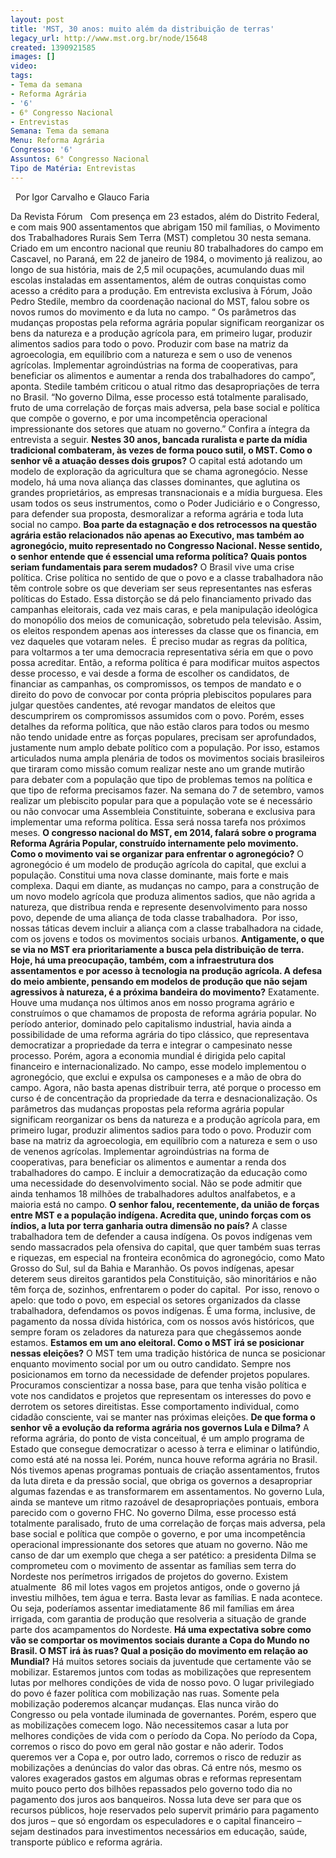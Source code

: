 ```yaml
---
layout: post
title: 'MST, 30 anos: muito além da distribuição de terras'
legacy_url: http://www.mst.org.br/node/15648
created: 1390921585
images: []
video: 
tags:
- Tema da semana
- Reforma Agrária
- '6'
- 6° Congresso Nacional
- Entrevistas
Semana: Tema da semana
Menu: Reforma Agrária
Congresso: '6'
Assuntos: 6° Congresso Nacional
Tipo de Matéria: Entrevistas
---
```



 
Por Igor Carvalho e Glauco Faria

Da Revista Fórum
 
Com presença em 23 estados, além do Distrito Federal, e com mais 900 assentamentos que abrigam 150 mil famílias, o Movimento dos Trabalhadores Rurais Sem Terra (MST) completou 30 nesta semana.
Criado em um encontro nacional que reuniu 80 trabalhadores do campo em Cascavel, no Paraná, em 22 de janeiro de 1984, o movimento já realizou, ao longo de sua história, mais de 2,5 mil ocupações, acumulando duas mil escolas instaladas em assentamentos, além de outras conquistas como acesso a crédito para a produção.
Em entrevista exclusiva à Fórum, João Pedro Stedile, membro da coordenação nacional do MST, falou sobre os novos rumos do movimento e da luta no campo. “
Os parâmetros das mudanças propostas pela reforma agrária popular significam reorganizar os bens da natureza e a produção agrícola para, em primeiro lugar, produzir alimentos sadios para todo o povo.
Produzir com base na matriz da agroecologia, em equilíbrio com a natureza e sem o uso de venenos agrícolas. Implementar agroindústrias na forma de cooperativas, para beneficiar os alimentos e aumentar a renda dos trabalhadores do campo”, aponta.
Stedile também criticou o atual ritmo das desapropriações de terra no Brasil. “No governo Dilma, esse processo está totalmente paralisado, fruto de uma correlação de forças mais adversa, pela base social e política que compõe o governo, e por uma incompetência operacional impressionante dos setores que atuam no governo.” Confira a íntegra da entrevista a seguir.
**Nestes 30 anos, bancada ruralista e parte da mídia tradicional combateram, às vezes de forma pouco sutil, o MST. Como o senhor vê a atuação desses dois grupos?**
O capital está adotando um modelo de exploração da agricultura que se chama agronegócio. Nesse modelo, há uma nova aliança das classes dominantes, que aglutina os grandes proprietários, as empresas transnacionais e a mídia burguesa.
Eles usam todos os seus instrumentos, como o Poder Judiciário e o Congresso, para defender sua proposta, desmoralizar a reforma agrária e toda luta social no campo.
**Boa parte da estagnação e dos retrocessos na questão agrária estão relacionados não apenas ao Executivo, mas também ao agronegócio, muito representado no Congresso Nacional. Nesse sentido, o senhor entende que é essencial uma reforma política? Quais pontos seriam fundamentais para serem mudados?**
O Brasil vive uma crise política. Crise política no sentido de que o povo e a classe trabalhadora não têm controle sobre os que deveriam ser seus representantes nas esferas políticas do Estado.
Essa distorção se dá pelo financiamento privado das campanhas eleitorais, cada vez mais caras, e pela manipulação ideológica do monopólio dos meios de comunicação, sobretudo pela televisão.
Assim, os eleitos respondem apenas aos interesses da classe que os financia, em vez daqueles que votaram neles.  É preciso mudar as regras da política, para voltarmos a ter uma democracia representativa séria em que o povo possa acreditar.
Então, a reforma política é para modificar muitos aspectos desse processo, e vai desde a forma de escolher os candidatos, de financiar as campanhas, os compromissos, os tempos de mandato e o direito do povo de convocar por conta própria plebiscitos populares para julgar questões candentes, até revogar mandatos de eleitos que descumprirem os compromissos assumidos com o povo.
Porém, esses detalhes da reforma política, que não estão claros para todos ou mesmo não tendo unidade entre as forças populares, precisam ser aprofundados, justamente num amplo debate político com a população.
Por isso, estamos articulados numa ampla plenária de todos os movimentos sociais brasileiros que tiraram como missão comum realizar neste ano um grande mutirão para debater com a população que tipo de problemas temos na política e que tipo de reforma precisamos fazer.
Na semana do 7 de setembro, vamos realizar um plebiscito popular para que a população vote se é necessário ou não convocar uma Assembleia Constituinte, soberana e exclusiva para implementar uma reforma política. Essa será nossa tarefa nos próximos meses.
**O congresso nacional do MST, em 2014, falará sobre o programa Reforma Agrária Popular, construído internamente pelo movimento. Como o movimento vai se organizar para enfrentar o agronegócio?**
O agronegócio é um modelo de produção agrícola do capital, que exclui a população. Constitui uma nova classe dominante, mais forte e mais complexa.
Daqui em diante, as mudanças no campo, para a construção de um novo modelo agrícola que produza alimentos sadios, que não agrida a natureza, que distribua renda e represente desenvolvimento para nosso povo, depende de uma aliança de toda classe trabalhadora.  Por isso, nossas táticas devem incluir a aliança com a classe trabalhadora na cidade, com os jovens e todos os movimentos sociais urbanos.
**Antigamente, o que se via no MST era prioritariamente a busca pela distribuição de terra. Hoje, há uma preocupação, também, com a infraestrutura dos assentamentos e por acesso à tecnologia na produção agrícola. A defesa do meio ambiente, pensando em modelos de produção que não sejam agressivos à natureza, é a próxima bandeira do movimento?**
Exatamente. Houve uma mudança nos últimos anos em nosso programa agrário e construímos o que chamamos de proposta de reforma agrária popular.
No período anterior, dominado pelo capitalismo industrial, havia ainda a possibilidade de uma reforma agrária do tipo clássico, que representava democratizar a propriedade da terra e integrar o campesinato nesse processo.
Porém, agora a economia mundial é dirigida pelo capital financeiro e internacionalizado. No campo, esse modelo implementou o agronegócio, que exclui e expulsa os camponeses e a mão de obra do campo.
Agora, não basta apenas distribuir terra, até porque o processo em curso é de concentração da propriedade da terra e desnacionalização.
Os parâmetros das mudanças propostas pela reforma agrária popular significam reorganizar os bens da natureza e a produção agrícola para, em primeiro lugar, produzir alimentos sadios para todo o povo.
Produzir com base na matriz da agroecologia, em equilíbrio com a natureza e sem o uso de venenos agrícolas. Implementar agroindústrias na forma de cooperativas, para beneficiar os alimentos e aumentar a renda dos trabalhadores do campo.
E incluir a democratização da educação como uma necessidade do desenvolvimento social. Não se pode admitir que ainda tenhamos 18 milhões de trabalhadores adultos analfabetos, e a maioria está no campo.
**O senhor falou, recentemente, da união de forças entre MST e a população indígena. Acredita que, unindo forças com os índios, a luta por terra ganharia outra dimensão no país?**
A classe trabalhadora tem de defender a causa indígena. Os povos indígenas vem sendo massacrados pela ofensiva do capital, que quer também suas terras e riquezas, em especial na fronteira econômica do agronegócio, como Mato Grosso do Sul, sul da Bahia e Maranhão.
Os povos indígenas, apesar deterem seus direitos garantidos pela Constituição, são minoritários e não têm força de, sozinhos, enfrentarem o poder do capital.  Por isso, renovo o apelo: que todo o povo, em especial os setores organizados da classe trabalhadora, defendamos os povos indígenas.
É uma forma, inclusive, de pagamento da nossa dívida histórica, com os nossos avós históricos, que sempre foram os zeladores da natureza para que chegássemos aonde estamos.
**Estamos em um ano eleitoral. Como o MST irá se posicionar nessas eleições?**
O MST tem uma tradição histórica de nunca se posicionar enquanto movimento social por um ou outro candidato. Sempre nos posicionamos em torno da necessidade de defender projetos populares.
Procuramos conscientizar a nossa base, para que tenha visão política e vote nos candidatos e projetos que representam os interesses do povo e derrotem os setores direitistas. Esse comportamento individual, como cidadão consciente, vai se manter nas próximas eleições.
**De que forma o senhor vê a evolução da reforma agrária nos governos Lula e Dilma?**
A reforma agrária, do ponto de vista conceitual, é um amplo programa de Estado que consegue democratizar o acesso à terra e eliminar o latifúndio, como está até na nossa lei.
Porém, nunca houve reforma agrária no Brasil. Nós tivemos apenas programas pontuais de criação assentamentos, frutos da luta direta e da pressão social, que obriga os governos a desapropriar algumas fazendas e as transformarem em assentamentos.
No governo Lula, ainda se manteve um ritmo razoável de desapropriações pontuais, embora parecido com o governo FHC. No governo Dilma, esse processo está totalmente paralisado, fruto de uma correlação de forças mais adversa, pela base social e política que compõe o governo, e por uma incompetência operacional impressionante dos setores que atuam no governo.
Não me canso de dar um exemplo que chega a ser patético: a presidenta Dilma se comprometeu com o movimento de assentar as famílias sem terra do Nordeste nos perímetros irrigados de projetos do governo.
Existem atualmente  86 mil lotes vagos em projetos antigos, onde o governo já investiu milhões, tem água e terra. Basta levar as famílias. E nada acontece. Ou seja, poderíamos assentar imediatamente 86 mil famílias em área irrigada, com garantia de produção que resolveria a situação de grande parte dos acampamentos do Nordeste.
**Há uma expectativa sobre como vão se comportar os movimentos sociais durante a Copa do Mundo no Brasil. O MST irá às ruas? Qual a posição do movimento em relação ao Mundial?**
Há muitos setores sociais da juventude que certamente vão se mobilizar. Estaremos juntos com todas as mobilizações que representem lutas por melhores condições de vida de nosso povo.
O lugar privilegiado do povo é fazer política com mobilização nas ruas. Somente pela mobilização poderemos alcançar mudanças. Elas nunca virão do Congresso ou pela vontade iluminada de governantes.
Porém, espero que as mobilizações comecem logo. Não necessitemos casar a luta por melhores condições de vida com o período da Copa. No período da Copa, corremos o risco do povo em geral não gostar e não aderir. Todos queremos ver a Copa e, por outro lado, corremos o risco de reduzir as mobilizações a denúncias do valor das obras.
Cá entre nós, mesmo os valores exagerados gastos em algumas obras e reformas representam muito pouco perto dos bilhões repassados pelo governo todo dia no pagamento dos juros aos banqueiros.
Nossa luta deve ser para que os recursos públicos, hoje reservados pelo supervit primário para pagamento dos juros – que só engordam os especuladores e o capital financeiro – sejam destinados para investimentos necessários em educação, saúde, transporte público e reforma agrária.
 
 
